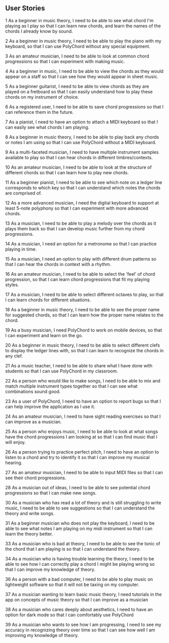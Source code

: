 
## User Stories

 1 As a beginner in music theory, I need to be able to see what chord I'm playing as I play so that I can learn new chords, and learn the names of the chords I already know by sound.

 2 As a beginner in music theory, I need to be able to play the piano with my keyboard, so that I can use PolyChord without any special equipment.

 3 As an amateur musician, I need to be able to look at common chord progressions so that I can experiment with making music.

 4 As a beginner in music, I need to be able to view the chords as they would appear on a staff so that I can see how they would appear in sheet music.

 5 As a beginner guitarist, I need to be able to view chords as they are played on a fretboard so that I can easily understand how to play these chords on my instrument of choice.

 6 As a registered user, I need to be able to save chord progressions so that I can reference them in the future.

 7 As a pianist, I need to have an option to attach a MIDI keyboard so that I can easily see what chords I am playing.

 8 As a beginner in music theory, I need to be able to play back any chords or notes I am using so that I can use PolyChord without a MIDI keyboard.

 9 As a multi-faceted musician, I need to have multiple instrument samples available to play so that I can hear chords in different timbres/contexts.

 10 As an amateur musician, I need to be able to look at the structure of different chords so that I can learn how to play new chords.

 11 As a beginner pianist, I need to be able to see which note on a ledger line corresponds to which key so that I can understand which notes the chords are comprised of.

 12 As a more advanced musician, I need the digital keyboard to support at least 5-note polyphony so that I can experiment with more advanced chords.

 13 As a musician, I need to be able to play a melody over the chords as it plays them back so that I can develop music further from my chord progressions.

 14 As a musician, I need an option for a metronome so that I can practice playing in time.

 15 As a musician, I need an option to play with different drum patterns so that I can hear the chords in context with a rhythm.

 16 As an amateur musician, I need to be able to select the 'feel' of chord progression, so that I can learn chord progressions that fit my playing styles.

 17 As a musician, I need to be able to select different octaves to play, so that I can learn chords for different situations.

 18 As a beginner in music theory, I need to be able to see the proper name for suggested chords, so that I can learn how the proper name relates to the chord.

 19 As a busy musician, I need PolyChord to work on mobile devices, so that I can experiment and learn on the go.

 20 As a beginner in music theory, I need to be able to select different clefs to display the ledger lines with, so that I can learn to recognize the chords in any clef.

 21 As a music teacher, I need to be able to share what I have done with students so that I can use PolyChord in my classroom.

 22 As a person who would like to make songs, I need to be able to mix and match multiple instrument types together so that I can see what combinations sound good.

 23 As a user of PolyChord, I need to have an option to report bugs so that I can help improve the application as I use it.

 24 As an amateur musician, I need to have sight reading exercises so that I can improve as a musician.

 25 As a person who enjoys music, I need to be able to look at what songs have the chord progressions I am looking at so that I can find music that I will enjoy.

 26 As a person trying to practice perfect pitch, I need to have an option to listen to a chord and try to identify it so that I can improve my musical hearing.

 27 As an amateur musician, I need to be able to input MIDI files so that I can see their chord progressions.

 28 As a musician out of ideas, I need to be able to see potential chord progressions so that I can make new songs.

 30 As a musician who has read a lot of theory and is still struggling to write music, I need to be able to see suggestions so that I can understand the theory and write songs.

 31 As a beginner musician who does not play the keyboard, I need to be able to see what notes I am playing on my midi instrument so that I can learn the theory better.

 33 As a musician who is bad at theory, I need to be able to see the tonic of the chord that I am playing is so that I can understand the theory. 

 34 As a musician who is having trouble learning the theory, I need to be able to see how I can correctly play a chord I might be playing wrong so that I can improve my knowledge of theory.

 36 As a person with a bad computer, I need to be able to play music on lightweight software so that it will not be taxing on my computer.
 
 37 As a musician wanting to learn basic music theory, I need tutorials in the app on concepts of music theory so that I can improve as a musician
 
 38 As a musician who cares deeply about aesthetics, I need to have an option for dark mode so that I can comfortably use PolyChord
 
 39 As a musician who wants to see how I am progressing, I need to see my accuracy in recognizing theory over time so that I can see how well I am improving my knowledge of theory.

